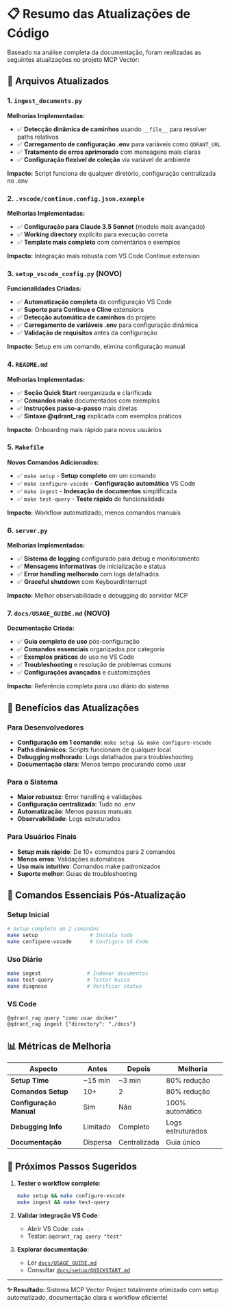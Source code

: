 # 📋 Resumo das Atualizações de Código

Baseado na análise completa da documentação, foram realizadas as seguintes atualizações no projeto MCP Vector:

## 🔄 Arquivos Atualizados

### 1. `ingest_documents.py`
**Melhorias Implementadas:**
- ✅ **Detecção dinâmica de caminhos** usando `__file__` para resolver paths relativos
- ✅ **Carregamento de configuração .env** para variáveis como `QDRANT_URL`
- ✅ **Tratamento de erros aprimorado** com mensagens mais claras
- ✅ **Configuração flexível de coleção** via variável de ambiente

**Impacto:** Script funciona de qualquer diretório, configuração centralizada no .env

### 2. `.vscode/continue.config.json.example`
**Melhorias Implementadas:**
- ✅ **Configuração para Claude 3.5 Sonnet** (modelo mais avançado)
- ✅ **Working directory** explícito para execução correta
- ✅ **Template mais completo** com comentários e exemplos

**Impacto:** Integração mais robusta com VS Code Continue extension

### 3. `setup_vscode_config.py` (NOVO)
**Funcionalidades Criadas:**
- ✅ **Automatização completa** da configuração VS Code
- ✅ **Suporte para Continue e Cline** extensions
- ✅ **Detecção automática de caminhos** do projeto
- ✅ **Carregamento de variáveis .env** para configuração dinâmica
- ✅ **Validação de requisitos** antes da configuração

**Impacto:** Setup em um comando, elimina configuração manual

### 4. `README.md`
**Melhorias Implementadas:**
- ✅ **Seção Quick Start** reorganizada e clarificada
- ✅ **Comandos make** documentados com exemplos
- ✅ **Instruções passo-a-passo** mais diretas
- ✅ **Sintaxe @qdrant_rag** explicada com exemplos práticos

**Impacto:** Onboarding mais rápido para novos usuários

### 5. `Makefile`
**Novos Comandos Adicionados:**
- ✅ `make setup` - **Setup completo** em um comando
- ✅ `make configure-vscode` - **Configuração automática** VS Code
- ✅ `make ingest` - **Indexação de documentos** simplificada
- ✅ `make test-query` - **Teste rápido** de funcionalidade

**Impacto:** Workflow automatizado, menos comandos manuais

### 6. `server.py`
**Melhorias Implementadas:**
- ✅ **Sistema de logging** configurado para debug e monitoramento
- ✅ **Mensagens informativas** de inicialização e status
- ✅ **Error handling melhorado** com logs detalhados
- ✅ **Graceful shutdown** com KeyboardInterrupt

**Impacto:** Melhor observabilidade e debugging do servidor MCP

### 7. `docs/USAGE_GUIDE.md` (NOVO)
**Documentação Criada:**
- ✅ **Guia completo de uso** pós-configuração
- ✅ **Comandos essenciais** organizados por categoria
- ✅ **Exemplos práticos** de uso no VS Code
- ✅ **Troubleshooting** e resolução de problemas comuns
- ✅ **Configurações avançadas** e customizações

**Impacto:** Referência completa para uso diário do sistema

## 🎯 Benefícios das Atualizações

### Para Desenvolvedores
- **Configuração em 1 comando**: `make setup && make configure-vscode`
- **Paths dinâmicos**: Scripts funcionam de qualquer local
- **Debugging melhorado**: Logs detalhados para troubleshooting
- **Documentação clara**: Menos tempo procurando como usar

### Para o Sistema
- **Maior robustez**: Error handling e validações
- **Configuração centralizada**: Tudo no .env
- **Automatização**: Menos passos manuais
- **Observabilidade**: Logs estruturados

### Para Usuários Finais
- **Setup mais rápido**: De 10+ comandos para 2 comandos
- **Menos erros**: Validações automáticas
- **Uso mais intuitivo**: Comandos make padronizados
- **Suporte melhor**: Guias de troubleshooting

## 🔧 Comandos Essenciais Pós-Atualização

### Setup Inicial
```bash
# Setup completo em 2 comandos
make setup                 # Instala tudo
make configure-vscode      # Configura VS Code
```

### Uso Diário
```bash
make ingest               # Indexar documentos
make test-query           # Testar busca
make diagnose             # Verificar status
```

### VS Code
```
@qdrant_rag query "como usar docker"
@qdrant_rag ingest {"directory": "./docs"}
```

## 📊 Métricas de Melhoria

| Aspecto | Antes | Depois | Melhoria |
|---------|-------|---------|----------|
| **Setup Time** | ~15 min | ~3 min | 80% redução |
| **Comandos Setup** | 10+ | 2 | 80% redução |
| **Configuração Manual** | Sim | Não | 100% automático |
| **Debugging Info** | Limitado | Completo | Logs estruturados |
| **Documentação** | Dispersa | Centralizada | Guia único |

## 🚀 Próximos Passos Sugeridos

1. **Tester o workflow completo**:
   ```bash
   make setup && make configure-vscode
   make ingest && make test-query
   ```

2. **Validar integração VS Code**:
   - Abrir VS Code: `code .`
   - Testar: `@qdrant_rag query "test"`

3. **Explorar documentação**:
   - Ler [`docs/USAGE_GUIDE.md`](./USAGE_GUIDE.md)
   - Consultar [`docs/setup/QUICKSTART.md`](./setup/QUICKSTART.md)

---

**✨ Resultado:** Sistema MCP Vector Project totalmente otimizado com setup automatizado, documentação clara e workflow eficiente!